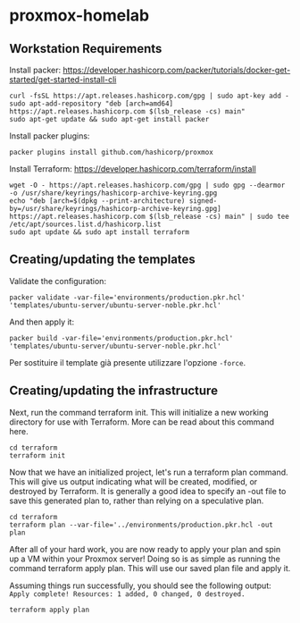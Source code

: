 # proxmox-homelab

## Workstation Requirements

Install packer: https://developer.hashicorp.com/packer/tutorials/docker-get-started/get-started-install-cli

```shell
curl -fsSL https://apt.releases.hashicorp.com/gpg | sudo apt-key add -
sudo apt-add-repository "deb [arch=amd64] https://apt.releases.hashicorp.com $(lsb_release -cs) main"
sudo apt-get update && sudo apt-get install packer
```

Install packer plugins:

```shell
packer plugins install github.com/hashicorp/proxmox
```

Install Terraform: https://developer.hashicorp.com/terraform/install

```shell
wget -O - https://apt.releases.hashicorp.com/gpg | sudo gpg --dearmor -o /usr/share/keyrings/hashicorp-archive-keyring.gpg
echo "deb [arch=$(dpkg --print-architecture) signed-by=/usr/share/keyrings/hashicorp-archive-keyring.gpg] https://apt.releases.hashicorp.com $(lsb_release -cs) main" | sudo tee /etc/apt/sources.list.d/hashicorp.list
sudo apt update && sudo apt install terraform
```

## Creating/updating the templates

Validate the configuration:

```shell
packer validate -var-file='environments/production.pkr.hcl' 'templates/ubuntu-server/ubuntu-server-noble.pkr.hcl'
```

And then apply it:
```shell
packer build -var-file='environments/production.pkr.hcl' 'templates/ubuntu-server/ubuntu-server-noble.pkr.hcl'
```

Per sostituire il template già presente utilizzare l'opzione `-force`.

## Creating/updating the infrastructure

Next, run the command terraform init. This will initialize a new working directory for use with Terraform. More can be read about this command here.

```shell
cd terraform
terraform init
```

Now that we have an initialized project, let's run a terraform plan command.  This will give us output indicating what will be created, modified, or destroyed by Terraform.
It is generally a good idea to specify an -out file to save this generated plan to, rather than relying on a speculative plan.

```shell
cd terraform
terraform plan --var-file='../environments/production.pkr.hcl -out plan
```

After all of your hard work, you are now ready to apply your plan and spin up a VM within your Proxmox server!
Doing so is as simple as running the command terraform apply plan.  This will use our saved plan file and apply it.

Assuming things run successfully, you should see the following output: `Apply complete! Resources: 1 added, 0 changed, 0 destroyed.`

```shell
terraform apply plan
```